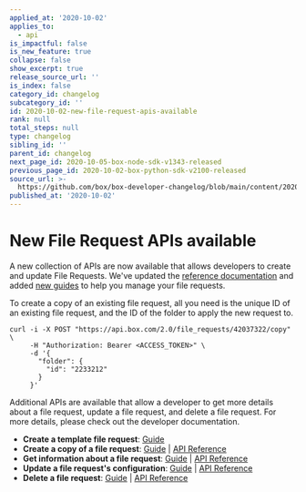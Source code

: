 ```yaml
---
applied_at: '2020-10-02'
applies_to:
  - api
is_impactful: false
is_new_feature: true
collapse: false
show_excerpt: true
release_source_url: ''
is_index: false
category_id: changelog
subcategory_id: ''
id: 2020-10-02-new-file-request-apis-available
rank: null
total_steps: null
type: changelog
sibling_id: ''
parent_id: changelog
next_page_id: 2020-10-05-box-node-sdk-v1343-released
previous_page_id: 2020-10-02-box-python-sdk-v2100-released
source_url: >-
  https://github.com/box/box-developer-changelog/blob/main/content/2020/10-02-new-file-request-apis-available.md
published_at: '2020-10-02'
---
```

# New File Request APIs available

A new collection of APIs are now available that allows
developers to create and update File Requests. We've
updated the [reference documentation][copy] and added
[new guides][guides] to help you manage your file requests.

To create a copy of an existing file request, all you need is
the unique ID of an existing file request, and the ID of the
folder to apply the new request to.

```curl
curl -i -X POST "https://api.box.com/2.0/file_requests/42037322/copy" \
     -H "Authorization: Bearer <ACCESS_TOKEN>" \
     -d '{
       "folder": {
         "id": "2233212"
       }
     }'
```

Additional APIs are available that allow a developer to get more details
about a file request, update a file request, and delete a file request.
For more details, please check out the developer documentation.

* **Create a template file request**: [Guide][g_template]
* **Create a copy of a file request**: [Guide][g_copy] | [API Reference][copy]
* **Get information about a file request**: [Guide][g_get] | [API Reference][get]
* **Update a file request's configuration**: [Guide][g_put] | [API Reference][put]
* **Delete a file request**: [Guide][g_del] | [API Reference][del]

[copy]: e://post_file_requests_id_copy
[get]: e://get_file_requests_id
[del]: e://delete_file_requests_id
[put]: e://put_file_requests_id

[guides]: g://file-requests
[g_template]: g://file-requests/template
[g_copy]: g://file-requests/copy
[g_get]: g://file-requests/get
[g_del]: g://file-requests/delete
[g_put]: g://file-requests/update